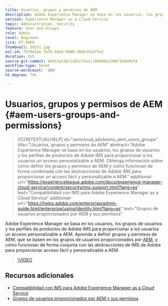 ```yaml
---
title: Usuarios, grupos y permisos de AEM
description: Adobe Experience Manager se basa en los usuarios, los grupos de usuarios y los perfiles de productos de Adobe IMS para proporcionar a los usuarios un acceso personalizable a AEM. Obtenga información sobre cómo definir los grupos y permisos de AEM y cómo funcionan de forma combinada con las abstracciones de Adobe IMS para proporcionar un acceso fácil y personalizable a AEM.
version: Experience Manager as a Cloud Service
topic: Administration, Security
feature: User and Groups
role: Admin
level: Beginner
jira: KT-6060
thumbnail: 39151.jpg
exl-id: 7d7942ae-7e38-4abd-9900-5b8e3542f5e1
duration: 315
source-git-commit: 48433a5367c281cf5a1c106b08a1306f1b0e8ef4
workflow-type: tm+mt
source-wordcount: '204'
ht-degree: 74%

---
```


# Usuarios, grupos y permisos de AEM {#aem-users-groups-and-permissions}

>[!CONTEXTUALHELP]
>id="aemcloud_adobeims_aem_users_groups"
>title="Usuarios, grupos y permisos de AEM"
>abstract="Adobe Experience Manager se basa en los usuarios, los grupos de usuarios y los perfiles de productos de Adobe IMS para proporcionar a los usuarios un acceso personalizable a AEM. Obtenga información sobre cómo definir los grupos y permisos de AEM y cómo funcionan de forma combinada con las abstracciones de Adobe IMS para proporcionar un acceso fácil y personalizable a AEM."
>additional-url="https://experienceleague.adobe.com/docs/experience-manager-cloud-service/content/security/ims-support.html?lang=es" text="Compatibilidad con IMS para Adobe Experience Manager as a Cloud Service"
>additional-url="https://helpx.adobe.com/enterprise/admin-guide.html/enterprise/using/identity.html?lang=es" text="Grupos de usuarios proporcionados por AEM y sus permisos"

Adobe Experience Manager se basa en los usuarios, los grupos de usuarios y los perfiles de productos de Adobe IMS para proporcionar a los usuarios un acceso personalizable a AEM. Aprenda a definir grupos y permisos de AEM, que se basen en los grupos de usuarios proporcionados por [AEM](https://experienceleague.adobe.com/en/docs/experience-manager-65/content/security/security#built-in-users-and-groups), y cómo funcionan de forma conjunta con las abstracciones de IMS de Adobe para proporcionar acceso fácil y personalizable a AEM.

>[!VIDEO](https://video.tv.adobe.com/v/39151?quality=12&learn=on)

## Recursos adicionales

+ [Compatibilidad con IMS para Adobe Experience Manager as a Cloud Service](https://experienceleague.adobe.com/docs/experience-manager-cloud-service/content/security/ims-support.html)
+ [Grupos de usuarios proporcionados por AEM y sus permisos](https://experienceleague.adobe.com/docs/experience-manager-65/content/security/security.html)
